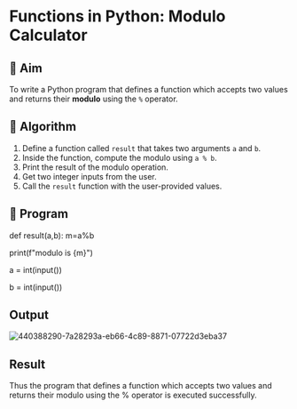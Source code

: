# Functions in Python: Modulo Calculator

## 🎯 Aim
To write a Python program that defines a function which accepts two values and returns their **modulo** using the `%` operator.

## 🧠 Algorithm
1. Define a function called `result` that takes two arguments `a` and `b`.
2. Inside the function, compute the modulo using `a % b`.
3. Print the result of the modulo operation.
4. Get two integer inputs from the user.
5. Call the `result` function with the user-provided values.

## 🧾 Program

def result(a,b):
  m=a%b 
  
  print(f"modulo is {m}")
 
a = int(input()) 

b = int(input())


## Output

![440388290-7a28293a-eb66-4c89-8871-07722d3eba37](https://github.com/user-attachments/assets/fc6428b1-512e-4a31-bcb0-a16dfafde4e8)


## Result

Thus the program that defines a function which accepts two values and returns their modulo using the % operator is executed successfully.

